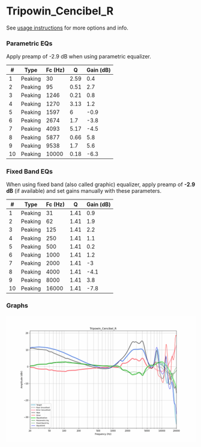 # Tripowin_Cencibel_R
See [usage instructions](https://github.com/jaakkopasanen/AutoEq#usage) for more options and info.

### Parametric EQs
Apply preamp of -2.9 dB when using parametric equalizer.

|   # | Type    |   Fc (Hz) |    Q |   Gain (dB) |
|-----|---------|-----------|------|-------------|
|   1 | Peaking |        30 | 2.59 |         0.4 |
|   2 | Peaking |        95 | 0.51 |         2.7 |
|   3 | Peaking |      1246 | 0.21 |         0.8 |
|   4 | Peaking |      1270 | 3.13 |         1.2 |
|   5 | Peaking |      1597 | 6    |        -0.9 |
|   6 | Peaking |      2674 | 1.7  |        -3.8 |
|   7 | Peaking |      4093 | 5.17 |        -4.5 |
|   8 | Peaking |      5877 | 0.66 |         5.8 |
|   9 | Peaking |      9538 | 1.7  |         5.6 |
|  10 | Peaking |     10000 | 0.18 |        -6.3 |

### Fixed Band EQs
When using fixed band (also called graphic) equalizer, apply preamp of **-2.9 dB** (if available) and set gains manually with these parameters.

|   # | Type    |   Fc (Hz) |    Q |   Gain (dB) |
|-----|---------|-----------|------|-------------|
|   1 | Peaking |        31 | 1.41 |         0.9 |
|   2 | Peaking |        62 | 1.41 |         1.9 |
|   3 | Peaking |       125 | 1.41 |         2.2 |
|   4 | Peaking |       250 | 1.41 |         1.1 |
|   5 | Peaking |       500 | 1.41 |         0.2 |
|   6 | Peaking |      1000 | 1.41 |         1.2 |
|   7 | Peaking |      2000 | 1.41 |        -3   |
|   8 | Peaking |      4000 | 1.41 |        -4.1 |
|   9 | Peaking |      8000 | 1.41 |         3.8 |
|  10 | Peaking |     16000 | 1.41 |        -7.8 |

### Graphs
![](./Tripowin_Cencibel_R.png)
